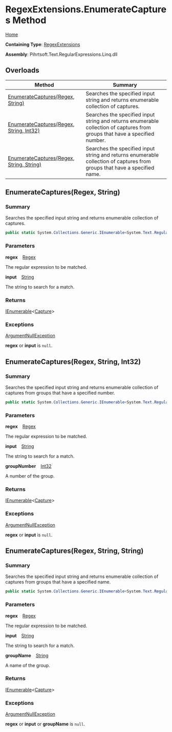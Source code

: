# RegexExtensions\.EnumerateCaptures Method

[Home](../../../../../../../README.md)

**Containing Type**: [RegexExtensions](../README.md)

**Assembly**: Pihrtsoft\.Text\.RegularExpressions\.Linq\.dll

## Overloads

| Method | Summary |
| ------ | ------- |
| [EnumerateCaptures(Regex, String)](#Pihrtsoft_Text_RegularExpressions_Linq_Extensions_RegexExtensions_EnumerateCaptures_System_Text_RegularExpressions_Regex_System_String_) | Searches the specified input string and returns enumerable collection of captures\. |
| [EnumerateCaptures(Regex, String, Int32)](#Pihrtsoft_Text_RegularExpressions_Linq_Extensions_RegexExtensions_EnumerateCaptures_System_Text_RegularExpressions_Regex_System_String_System_Int32_) | Searches the specified input string and returns enumerable collection of captures from groups that have a specified number\. |
| [EnumerateCaptures(Regex, String, String)](#Pihrtsoft_Text_RegularExpressions_Linq_Extensions_RegexExtensions_EnumerateCaptures_System_Text_RegularExpressions_Regex_System_String_System_String_) | Searches the specified input string and returns enumerable collection of captures from groups that have a specified name\. |

## EnumerateCaptures\(Regex, String\) <a name="Pihrtsoft_Text_RegularExpressions_Linq_Extensions_RegexExtensions_EnumerateCaptures_System_Text_RegularExpressions_Regex_System_String_"></a>

### Summary

Searches the specified input string and returns enumerable collection of captures\.

```csharp
public static System.Collections.Generic.IEnumerable<System.Text.RegularExpressions.Capture> EnumerateCaptures(this System.Text.RegularExpressions.Regex regex, string input)
```

### Parameters

**regex** &ensp; [Regex](https://docs.microsoft.com/en-us/dotnet/api/system.text.regularexpressions.regex)

The regular expression to be matched\.

**input** &ensp; [String](https://docs.microsoft.com/en-us/dotnet/api/system.string)

The string to search for a match\.

### Returns

[IEnumerable](https://docs.microsoft.com/en-us/dotnet/api/system.collections.generic.ienumerable-1)\<[Capture](https://docs.microsoft.com/en-us/dotnet/api/system.text.regularexpressions.capture)>

### Exceptions

[ArgumentNullException](https://docs.microsoft.com/en-us/dotnet/api/system.argumentnullexception)

**regex** or **input** is `null`\.

## EnumerateCaptures\(Regex, String, Int32\) <a name="Pihrtsoft_Text_RegularExpressions_Linq_Extensions_RegexExtensions_EnumerateCaptures_System_Text_RegularExpressions_Regex_System_String_System_Int32_"></a>

### Summary

Searches the specified input string and returns enumerable collection of captures from groups that have a specified number\.

```csharp
public static System.Collections.Generic.IEnumerable<System.Text.RegularExpressions.Capture> EnumerateCaptures(this System.Text.RegularExpressions.Regex regex, string input, int groupNumber)
```

### Parameters

**regex** &ensp; [Regex](https://docs.microsoft.com/en-us/dotnet/api/system.text.regularexpressions.regex)

The regular expression to be matched\.

**input** &ensp; [String](https://docs.microsoft.com/en-us/dotnet/api/system.string)

The string to search for a match\.

**groupNumber** &ensp; [Int32](https://docs.microsoft.com/en-us/dotnet/api/system.int32)

A number of the group\.

### Returns

[IEnumerable](https://docs.microsoft.com/en-us/dotnet/api/system.collections.generic.ienumerable-1)\<[Capture](https://docs.microsoft.com/en-us/dotnet/api/system.text.regularexpressions.capture)>

### Exceptions

[ArgumentNullException](https://docs.microsoft.com/en-us/dotnet/api/system.argumentnullexception)

**regex** or **input** is `null`\.

## EnumerateCaptures\(Regex, String, String\) <a name="Pihrtsoft_Text_RegularExpressions_Linq_Extensions_RegexExtensions_EnumerateCaptures_System_Text_RegularExpressions_Regex_System_String_System_String_"></a>

### Summary

Searches the specified input string and returns enumerable collection of captures from groups that have a specified name\.

```csharp
public static System.Collections.Generic.IEnumerable<System.Text.RegularExpressions.Capture> EnumerateCaptures(this System.Text.RegularExpressions.Regex regex, string input, string groupName)
```

### Parameters

**regex** &ensp; [Regex](https://docs.microsoft.com/en-us/dotnet/api/system.text.regularexpressions.regex)

The regular expression to be matched\.

**input** &ensp; [String](https://docs.microsoft.com/en-us/dotnet/api/system.string)

The string to search for a match\.

**groupName** &ensp; [String](https://docs.microsoft.com/en-us/dotnet/api/system.string)

A name of the group\.

### Returns

[IEnumerable](https://docs.microsoft.com/en-us/dotnet/api/system.collections.generic.ienumerable-1)\<[Capture](https://docs.microsoft.com/en-us/dotnet/api/system.text.regularexpressions.capture)>

### Exceptions

[ArgumentNullException](https://docs.microsoft.com/en-us/dotnet/api/system.argumentnullexception)

**regex** or **input** or **groupName** is `null`\.


